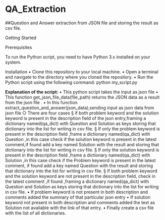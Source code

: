 # QA_Extraction
##Question and Answer extraction from JSON file and storing the result as csv file.

Getting Started

Prerequisites

To run the Python script, you need to have Python 3.x installed on your system.

Installation
	• Clone this repository to your local machine.
	• Open a terminal and navigate to the directory where you cloned the repository.
	• Run the Python script using the following command:
		python my_script.py
		
**Explanation of the script:**
	• This python script takes the input as json file
	• This function  get_json_file_data(file_path) returns the JSON data as a result from the json file .
	• In this function extract_question_and_answer(json_data),sending  input as json data from json file 
		○ There are four cases
			§  if both problem keyword and the solution keyword is present in the description field of the json entry,framing a dictionary named(qa_dict) with Question and Solution as keys storing that dictionary into the list for writing  in csv file.
			§ If only the problem keyword is present in the description field ,frame a dictionary named(qa_dict) with Question ,in this case check if the solution keyword is present in the latest comment,if found add a key named Solution  with the result and  storing that dictionary into the list for writing  in csv file.
			§ If only the solution keyword is present in the description field ,frame a dictionary named(qa_dict) with Solution ,in this case check if the Problem keyword is present in the latest comment, if found add a key named Question with the result and  storing that dictionary into the list for writing  in csv file.
			§ If both problem keyword and the solution keyword are not present in the description field, check in the latest comment ,if found ,framing a dictionary named(qa_dict) with Question and Solution as keys storing that dictionary into the list for writing  in csv file.
	• If problem keyword is not present in both description and comments added the summary of that particular json entry
	• If solution keyword not present in both description and comments added the text as Solution not available with the link of that entry.
	• Finally create a csv file with the list of all dictionaries.
		
